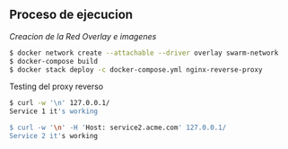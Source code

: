 
Proceso de ejecucion
----

*Creacion de la Red Overlay e imagenes*


```bash
$ docker network create --attachable --driver overlay swarm-network
$ docker-compose build
$ docker stack deploy -c docker-compose.yml nginx-reverse-proxy
```

Testing del proxy reverso


```bash
$ curl -w '\n' 127.0.0.1/
Service 1 it's working

$ curl -w '\n' -H 'Host: service2.acme.com' 127.0.0.1/
Service 2 it's working
```
